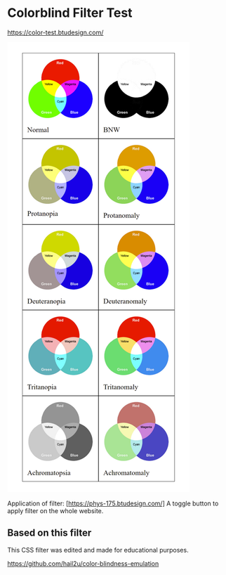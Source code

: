 <h1> Colorblind Filter Test </h1>

https://color-test.btudesign.com/


![Screenshot of colorblind filter emulation](color-test.btudesign.com.png)

Application of filter: [https://phys-175.btudesign.com/] A toggle button to apply filter on the whole website.

<h2> Based on this filter </h2>

This CSS filter was edited and made for educational purposes.

https://github.com/hail2u/color-blindness-emulation


